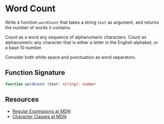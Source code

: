 # Word Count

Write a function `wordCount` that takes a string `text` as argument, and returns
the number of words it contains.

Count as a word any sequence of alphanumeric characters. Count as alphanumeric any
character that is either a letter in the English alphabet, or a base 10 number.

Consider both white space and punctuation as word separators.

## Function Signature

```typescript
function wordCount (text: string): number
```

## Resources

- [Regular Expressions at MDN][0]
- [Character Classes at MDN][1]

[0]: https://developer.mozilla.org/en-US/docs/Web/JavaScript/Guide/Regular_Expressions
[1]: https://developer.mozilla.org/en-US/docs/Web/JavaScript/Guide/Regular_Expressions/Character_Classes
